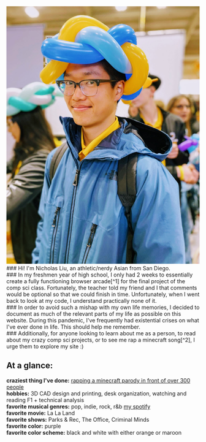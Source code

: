 <img src="/images/portrait.png" alt="the picture of myself that I use for everything">
### Hi! I'm Nicholas Liu, an athletic/nerdy Asian from San Diego.
<br>
### In my freshmen year of high school, I only had 2 weeks to essentially create a fully functioning browser arcade[^1] for the final project of the comp sci class. Fortunately, the teacher told my friend and I that comments would be optional so that we could finish in time. Unfortunately, when I went back to look at my code, I understand practically none of it.
<br>
### In order to avoid such a mishap with my own life memories, I decided to document as much of the relevant parts of my life as possible on this website. During this pandemic, I've frequently had existential crises on what I've ever done in life. This should help me remember.
<br>
### Additionally, for anyone looking to learn about me as a person, to read about my crazy comp sci projects, or to see me rap a minecraft song[^2], I urge them to explore my site :)
<br>

[^1]: [Game Arcade](https://www.example.com)
[^2]: [nick singing](https://www.youtube.com/watch?v=xp58u_Tlv38)

## At a glance:

**craziest thing I've done:** [rapping a minecraft parody in front of over 300 people](https://www.youtube.com/watch?v=xp58u_Tlv38)
<br>
**hobbies:** 3D CAD design and printing, desk organization, watching and reading F1 + technical analysis
<br>
**favorite musical genres:** pop, indie, rock, r&b [my spotify](https://open.spotify.com/user/r7jfuobp4es6h2ils9fequm22?si=e64eb06e18244a71)
<br>
**favorite movie:** La La Land
<br>
**favorite shows:** Parks & Rec, The Office, Criminal Minds
<br>
**favorite color:** purple
<br>
**favorite color scheme:** black and white with either orange or maroon
